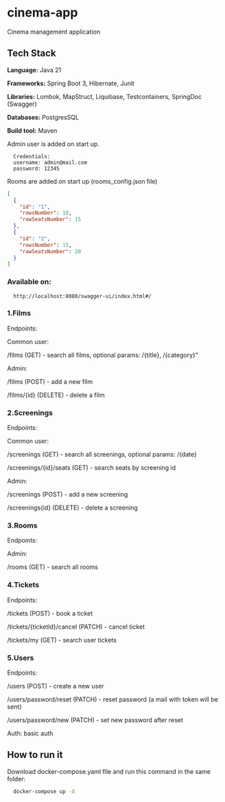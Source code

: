 # cinema-app
Cinema management application

## Tech Stack

**Language:** Java 21

**Frameworks:** Spring Boot 3, Hibernate, Junit

**Libraries:** Lombok, MapStruct, Liquibase, Testcontainers, SpringDoc (Swagger)

**Databases:** PostgresSQL

**Build tool:** Maven

Admin user is added on start up.

```
  Credentials:
  username: admin@mail.com
  password: 12345
```

Rooms are added on start up (rooms_config.json file)

```json
[
  {
    "id": "1",
    "rowsNumber": 10,
    "rowSeatsNumber": 15
  },
  {
    "id": "2",
    "rowsNumber": 15,
    "rowSeatsNumber": 20
  }
]
```

### Available on:
```
  http://localhost:8080/swagger-ui/index.html#/
```

### 1.Films

Endpoints:

Common user:

/films (GET) - search all films, optional params: /{title}, /{category}"

Admin:

/films (POST) - add a new film

/films/{id} (DELETE) - delete a film

### 2.Screenings

Endpoints:

Common user:

/screenings (GET) - search all screenings, optional params: /{date}

/screenings/{id}/seats (GET) - search seats by screening id

Admin:

/screenings (POST) - add a new screening

/screenings{id} (DELETE) - delete a screening

### 3.Rooms

Endpoints:

Admin:

/rooms (GET) - search all rooms

### 4.Tickets

Endpoints:

/tickets (POST) - book a ticket

/tickets/{ticketId}/cancel (PATCH) - cancel ticket

/tickets/my (GET) - search user tickets

### 5.Users

Endpoints:

/users (POST) - create a new user

/users/password/reset (PATCH) - reset password (a mail with token will be sent)

/users/password/new (PATCH) - set new password after reset

Auth: basic auth

## How to run it

Download docker-compose.yaml file and run this command in the same folder:

```bash
  docker-compose up -d
```
